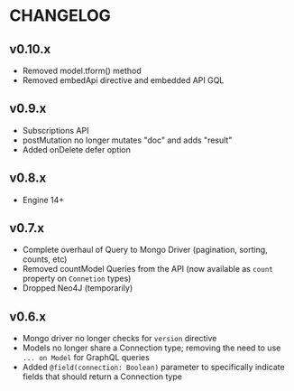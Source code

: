 # CHANGELOG

## v0.10.x
- Removed model.tform() method
- Removed embedApi directive and embedded API GQL

## v0.9.x
- Subscriptions API
- postMutation no longer mutates "doc" and adds "result"
- Added onDelete defer option

## v0.8.x
- Engine 14+

## v0.7.x
- Complete overhaul of Query to Mongo Driver (pagination, sorting, counts, etc)
- Removed countModel Queries from the API (now available as `count` property on `Connetion` types)
- Dropped Neo4J (temporarily)

## v0.6.x
- Mongo driver no longer checks for `version` directive
- Models no longer share a Connection type; removing the need to use `... on Model` for GraphQL queries
- Added `@field(connection: Boolean)` parameter to specifically indicate fields that should return a Connection type
